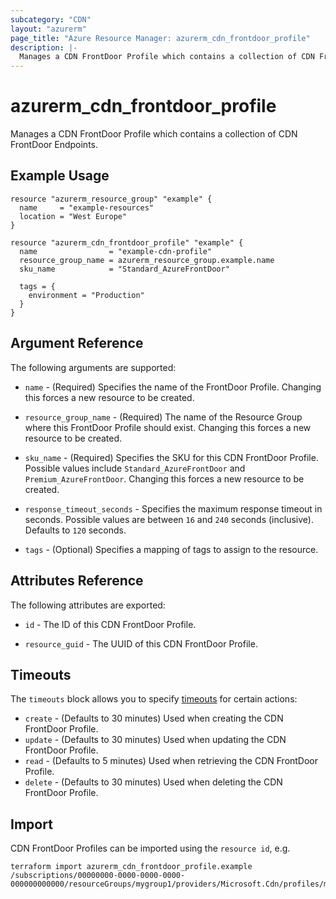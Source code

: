 ```yaml
---
subcategory: "CDN"
layout: "azurerm"
page_title: "Azure Resource Manager: azurerm_cdn_frontdoor_profile"
description: |-
  Manages a CDN FrontDoor Profile which contains a collection of CDN FrontDoor Endpoints.
---
```


# azurerm_cdn_frontdoor_profile

Manages a CDN FrontDoor Profile which contains a collection of CDN FrontDoor Endpoints.

## Example Usage

```hcl
resource "azurerm_resource_group" "example" {
  name     = "example-resources"
  location = "West Europe"
}

resource "azurerm_cdn_frontdoor_profile" "example" {
  name                = "example-cdn-profile"
  resource_group_name = azurerm_resource_group.example.name
  sku_name            = "Standard_AzureFrontDoor"

  tags = {
    environment = "Production"
  }
}
```

## Argument Reference

The following arguments are supported:

* `name` - (Required) Specifies the name of the FrontDoor Profile. Changing this forces a new resource to be created.

* `resource_group_name` - (Required) The name of the Resource Group where this FrontDoor Profile should exist. Changing this forces a new resource to be created.

* `sku_name` - (Required) Specifies the SKU for this CDN FrontDoor Profile. Possible values include `Standard_AzureFrontDoor` and `Premium_AzureFrontDoor`. Changing this forces a new resource to be created.

* `response_timeout_seconds` - Specifies the maximum response timeout in seconds. Possible values are between `16` and `240` seconds (inclusive). Defaults to `120` seconds.

* `tags` - (Optional) Specifies a mapping of tags to assign to the resource.

## Attributes Reference

The following attributes are exported:

* `id` - The ID of this CDN FrontDoor Profile.

* `resource_guid` - The UUID of this CDN FrontDoor Profile.

## Timeouts

The `timeouts` block allows you to specify [timeouts](https://www.terraform.io/docs/configuration/resources.html#timeouts) for certain actions:

* `create` - (Defaults to 30 minutes) Used when creating the CDN FrontDoor Profile.
* `update` - (Defaults to 30 minutes) Used when updating the CDN FrontDoor Profile.
* `read` - (Defaults to 5 minutes) Used when retrieving the CDN FrontDoor Profile.
* `delete` - (Defaults to 30 minutes) Used when deleting the CDN FrontDoor Profile.

## Import

CDN FrontDoor Profiles can be imported using the `resource id`, e.g.

```shell
terraform import azurerm_cdn_frontdoor_profile.example /subscriptions/00000000-0000-0000-0000-000000000000/resourceGroups/mygroup1/providers/Microsoft.Cdn/profiles/myprofile1
```
